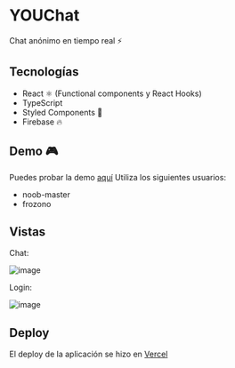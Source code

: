 # YOUChat

Chat anónimo en tiempo real ⚡

## Tecnologías

- React ⚛️ (Functional components y React Hooks)
- TypeScript
- Styled Components 💅
- Firebase 🔥

## Demo 🎮

Puedes probar la demo [aquí](https://you-chat.vercel.app/)
Utiliza los siguientes usuarios:

- noob-master
- frozono

## Vistas

Chat:

![image](https://user-images.githubusercontent.com/68133935/135960622-7e243969-6e3a-444f-9829-bd58c2c209e7.png)

Login:

![image](https://user-images.githubusercontent.com/68133935/135960675-4dc58505-153f-4342-8d6d-5155ce8fda4c.png)


## Deploy

El deploy de la aplicación se hizo en [Vercel](https://vercel.com/)
